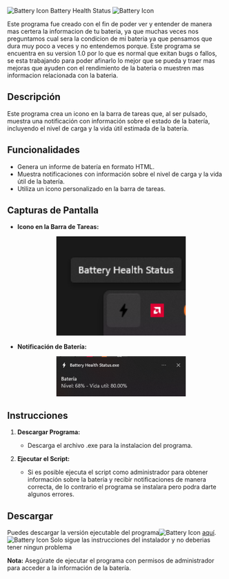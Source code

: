 <img src="bateria.ico" alt="Battery Icon" width="30"> Battery Health Status <img src="bateria.ico" alt="Battery Icon" width="30">



Este programa fue creado con el fin de poder ver y entender de manera mas certera la informacion de tu bateria, ya que muchas veces nos preguntamos cual sera la condicion de mi bateria ya que pensamos que dura muy poco a veces y no entendemos porque.
Este programa se encuentra en su version 1.0 por lo que es normal que exitan bugs o fallos, se esta trabajando para poder afinarlo lo mejor que se pueda y traer mas mejoras que ayuden con el rendimiento de la bateria o muestren mas informacion relacionada con la bateria.

## Descripción

Este programa crea un icono en la barra de tareas que, al ser pulsado, muestra una notificación con información sobre el estado de la batería, incluyendo el nivel de carga y la vida útil estimada de la batería.

## Funcionalidades

- Genera un informe de batería en formato HTML.
- Muestra notificaciones con información sobre el nivel de carga y la vida útil de la batería.
- Utiliza un icono personalizado en la barra de tareas.

## Capturas de Pantalla

- **Icono en la Barra de Tareas:**
  <p align="center">
    <img src="fotos/Barra.png" alt="Icono en la Barra de Tareas" width="300">
  </p>

- **Notificación de Batería:**
  <p align="center">
    <img src="fotos/Notificacion.png" alt="Notificación de Batería" width="300">
  </p>


## Instrucciones

1. **Descargar Programa:**
   - Descarga el archivo .exe para la instalacion del programa.

2. **Ejecutar el Script:**
   - Si es posible ejecuta el script como administrador para obtener información sobre la batería y recibir notificaciones de manera correcta, de lo contrario el programa se instalara pero podra darte algunos errores.

## Descargar

Puedes descargar la versión ejecutable del programa<img src="bateria.ico" alt="Battery Icon" width="15"> [aquí](https://cdn.discordapp.com/attachments/1014777564239245334/1175892444118794251/BatteryHealthStatus.exe?ex=656ce22d&is=655a6d2d&hm=6a0ac89e39c3c35bc03dd0d2a9c38a95be6adc8583c41fbf264a7f35001194cf&).<img src="bateria.ico" alt="Battery Icon" width="15">
Solo sigue las instrucciones del instalador y no deberias tener ningun problema

**Nota:** Asegúrate de ejecutar el programa con permisos de administrador para acceder a la información de la batería.

